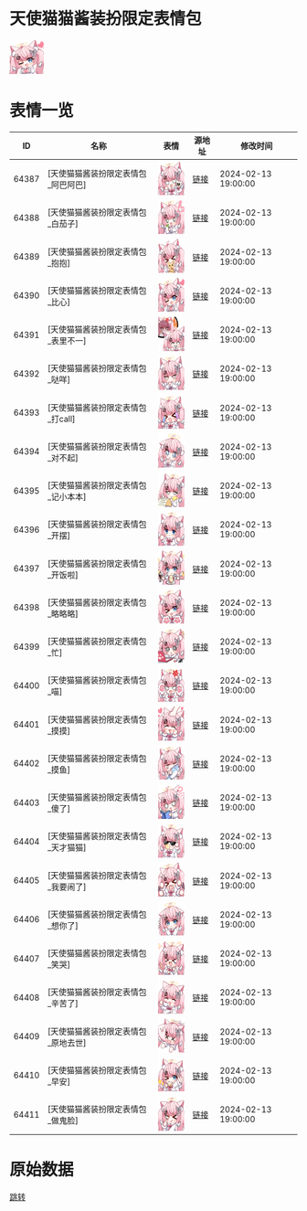 # 天使猫猫酱装扮限定表情包

<img src="./cover.png" height="60" alt="cover" />

# 表情一览

|ID|名称|表情|源地址|修改时间|
|----|----|----|----|----|
|64387|[天使猫猫酱装扮限定表情包_阿巴阿巴]|<img src="./pic/064387_%5B天使猫猫酱装扮限定表情包_阿巴阿巴%5D.png" height="60" alt="阿巴阿巴"/>|[链接](https://i0.hdslb.com/bfs/garb/f0c0b4cc6fe35cf331ea462faeb9f40f73e79ec4.png)|2024-02-13 19:00:00|
|64388|[天使猫猫酱装扮限定表情包_白茄子]|<img src="./pic/064388_%5B天使猫猫酱装扮限定表情包_白茄子%5D.png" height="60" alt="白茄子"/>|[链接](https://i0.hdslb.com/bfs/garb/7e2b5ecf4b5d93ac8a34bbaea5da65da6db3fc26.png)|2024-02-13 19:00:00|
|64389|[天使猫猫酱装扮限定表情包_抱抱]|<img src="./pic/064389_%5B天使猫猫酱装扮限定表情包_抱抱%5D.png" height="60" alt="抱抱"/>|[链接](https://i0.hdslb.com/bfs/garb/258781fe2a240b1ec95fb6658988a401481d10f1.png)|2024-02-13 19:00:00|
|64390|[天使猫猫酱装扮限定表情包_比心]|<img src="./pic/064390_%5B天使猫猫酱装扮限定表情包_比心%5D.png" height="60" alt="比心"/>|[链接](https://i0.hdslb.com/bfs/garb/b893354fb37d1d8b8b259173a193c9d48d6f7c0a.png)|2024-02-13 19:00:00|
|64391|[天使猫猫酱装扮限定表情包_表里不一]|<img src="./pic/064391_%5B天使猫猫酱装扮限定表情包_表里不一%5D.png" height="60" alt="表里不一"/>|[链接](https://i0.hdslb.com/bfs/garb/2886653015ceff935a1cde16e354e7e472a307da.png)|2024-02-13 19:00:00|
|64392|[天使猫猫酱装扮限定表情包_哒咩]|<img src="./pic/064392_%5B天使猫猫酱装扮限定表情包_哒咩%5D.png" height="60" alt="哒咩"/>|[链接](https://i0.hdslb.com/bfs/garb/3b06dc57ab7ab31602588384192287cd63ced6fb.png)|2024-02-13 19:00:00|
|64393|[天使猫猫酱装扮限定表情包_打call]|<img src="./pic/064393_%5B天使猫猫酱装扮限定表情包_打call%5D.png" height="60" alt="打call"/>|[链接](https://i0.hdslb.com/bfs/garb/180e9d51d694dc1314e14d01915017cd2b0ee69d.png)|2024-02-13 19:00:00|
|64394|[天使猫猫酱装扮限定表情包_对不起]|<img src="./pic/064394_%5B天使猫猫酱装扮限定表情包_对不起%5D.png" height="60" alt="对不起"/>|[链接](https://i0.hdslb.com/bfs/garb/cd9f76ae4f1cc83825a16becd6fc51439d15bacc.png)|2024-02-13 19:00:00|
|64395|[天使猫猫酱装扮限定表情包_记小本本]|<img src="./pic/064395_%5B天使猫猫酱装扮限定表情包_记小本本%5D.png" height="60" alt="记小本本"/>|[链接](https://i0.hdslb.com/bfs/garb/9cc70e2605d717a0f3150165e7875309f9e3a947.png)|2024-02-13 19:00:00|
|64396|[天使猫猫酱装扮限定表情包_开摆]|<img src="./pic/064396_%5B天使猫猫酱装扮限定表情包_开摆%5D.png" height="60" alt="开摆"/>|[链接](https://i0.hdslb.com/bfs/garb/92295d2522fb2b46a01927b97f04e5f994a4d87d.png)|2024-02-13 19:00:00|
|64397|[天使猫猫酱装扮限定表情包_开饭啦]|<img src="./pic/064397_%5B天使猫猫酱装扮限定表情包_开饭啦%5D.png" height="60" alt="开饭啦"/>|[链接](https://i0.hdslb.com/bfs/garb/747bbdc64a85ec62ffba517f3a5f823ff3a0e1fc.png)|2024-02-13 19:00:00|
|64398|[天使猫猫酱装扮限定表情包_略略略]|<img src="./pic/064398_%5B天使猫猫酱装扮限定表情包_略略略%5D.png" height="60" alt="略略略"/>|[链接](https://i0.hdslb.com/bfs/garb/d4ae1781b7624118a528dd7a8bcd958666dac533.png)|2024-02-13 19:00:00|
|64399|[天使猫猫酱装扮限定表情包_忙]|<img src="./pic/064399_%5B天使猫猫酱装扮限定表情包_忙%5D.png" height="60" alt="忙"/>|[链接](https://i0.hdslb.com/bfs/garb/e3c272cc49fcbece6a3438be178584cf29676f64.png)|2024-02-13 19:00:00|
|64400|[天使猫猫酱装扮限定表情包_喵]|<img src="./pic/064400_%5B天使猫猫酱装扮限定表情包_喵%5D.png" height="60" alt="喵"/>|[链接](https://i0.hdslb.com/bfs/garb/bcb955c26cdcb159b94dc1e336a26bb75d280815.png)|2024-02-13 19:00:00|
|64401|[天使猫猫酱装扮限定表情包_摸摸]|<img src="./pic/064401_%5B天使猫猫酱装扮限定表情包_摸摸%5D.png" height="60" alt="摸摸"/>|[链接](https://i0.hdslb.com/bfs/garb/53aea2d65fb6e2f4268019522da9fd822b296843.png)|2024-02-13 19:00:00|
|64402|[天使猫猫酱装扮限定表情包_摸鱼]|<img src="./pic/064402_%5B天使猫猫酱装扮限定表情包_摸鱼%5D.png" height="60" alt="摸鱼"/>|[链接](https://i0.hdslb.com/bfs/garb/a599c3c6f8de54f52f3cdec0b4d074a6ef5bd9d7.png)|2024-02-13 19:00:00|
|64403|[天使猫猫酱装扮限定表情包_傻了]|<img src="./pic/064403_%5B天使猫猫酱装扮限定表情包_傻了%5D.png" height="60" alt="傻了"/>|[链接](https://i0.hdslb.com/bfs/garb/5cb6bc8ae50da333d582987cf016c4a626e2a369.png)|2024-02-13 19:00:00|
|64404|[天使猫猫酱装扮限定表情包_天才猫猫]|<img src="./pic/064404_%5B天使猫猫酱装扮限定表情包_天才猫猫%5D.png" height="60" alt="天才猫猫"/>|[链接](https://i0.hdslb.com/bfs/garb/7a6a893a26b8db360525bcfc38adfce65969f7b6.png)|2024-02-13 19:00:00|
|64405|[天使猫猫酱装扮限定表情包_我要闹了]|<img src="./pic/064405_%5B天使猫猫酱装扮限定表情包_我要闹了%5D.png" height="60" alt="我要闹了"/>|[链接](https://i0.hdslb.com/bfs/garb/331a81a58bb760f0704a9552462b89c8b7df25c2.png)|2024-02-13 19:00:00|
|64406|[天使猫猫酱装扮限定表情包_想你了]|<img src="./pic/064406_%5B天使猫猫酱装扮限定表情包_想你了%5D.png" height="60" alt="想你了"/>|[链接](https://i0.hdslb.com/bfs/garb/0ea28d0c0e9f75d89db0cde4d31ae2e4870fce46.png)|2024-02-13 19:00:00|
|64407|[天使猫猫酱装扮限定表情包_笑哭]|<img src="./pic/064407_%5B天使猫猫酱装扮限定表情包_笑哭%5D.png" height="60" alt="笑哭"/>|[链接](https://i0.hdslb.com/bfs/garb/74b514e9fd47d040e452c763b01734823f8616ed.png)|2024-02-13 19:00:00|
|64408|[天使猫猫酱装扮限定表情包_辛苦了]|<img src="./pic/064408_%5B天使猫猫酱装扮限定表情包_辛苦了%5D.png" height="60" alt="辛苦了"/>|[链接](https://i0.hdslb.com/bfs/garb/14f575ddf282f7b2f28a7fcb9af71d8a99af7e95.png)|2024-02-13 19:00:00|
|64409|[天使猫猫酱装扮限定表情包_原地去世]|<img src="./pic/064409_%5B天使猫猫酱装扮限定表情包_原地去世%5D.png" height="60" alt="原地去世"/>|[链接](https://i0.hdslb.com/bfs/garb/fb980401b39dd89ba06dfd960300e43018f750e1.png)|2024-02-13 19:00:00|
|64410|[天使猫猫酱装扮限定表情包_早安]|<img src="./pic/064410_%5B天使猫猫酱装扮限定表情包_早安%5D.png" height="60" alt="早安"/>|[链接](https://i0.hdslb.com/bfs/garb/314a54678d060961553f4bb3d19581f8e5fc43ae.png)|2024-02-13 19:00:00|
|64411|[天使猫猫酱装扮限定表情包_做鬼脸]|<img src="./pic/064411_%5B天使猫猫酱装扮限定表情包_做鬼脸%5D.png" height="60" alt="做鬼脸"/>|[链接](https://i0.hdslb.com/bfs/garb/3b7be17b341e895ad4bad4525a27ef3b6376f865.png)|2024-02-13 19:00:00|

# 原始数据

[跳转](./raw.json)


